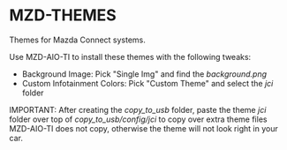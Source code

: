 # MZD-THEMES
Themes for Mazda Connect systems.

Use MZD-AIO-TI to install these themes with the following tweaks:
- Background Image: Pick "Single Img" and find the _background.png_
- Custom Infotainment Colors: Pick "Custom Theme" and select the _jci_ folder

IMPORTANT: After creating the _copy_to_usb_ folder, paste the theme _jci_ folder over top of _copy_to_usb/config/jci_ to copy over extra theme files MZD-AIO-TI does not copy, otherwise the theme will not look right in your car.
